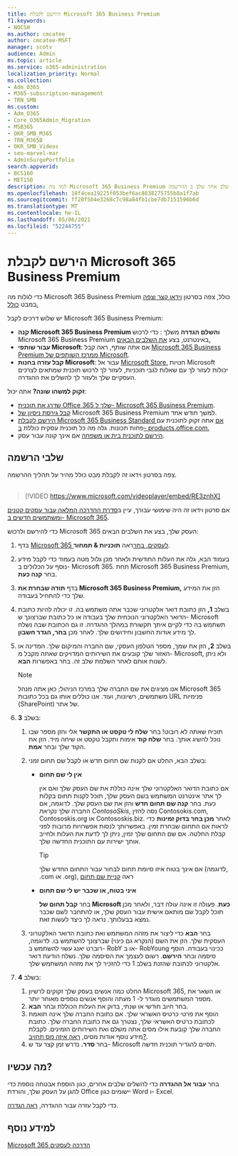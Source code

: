 ```yaml
---
title: הירשם לקבלת Microsoft 365 Business Premium
f1.keywords:
- NOCSH
ms.author: cmcatee
author: cmcatee-MSFT
manager: scotv
audience: Admin
ms.topic: article
ms.service: o365-administration
localization_priority: Normal
ms.collection:
- Adm_O365
- M365-subscription-management
- TRN_SMB
ms.custom:
- Adm_O365
- Core_O365Admin_Migration
- MSB365
- OKR_SMB_M365
- TRN_M365B
- OKR_SMB_Videos
- seo-marvel-mar
- AdminSurgePortfolio
search.appverid:
- BCS160
- MET150
description: למד מה Microsoft 365 Business Premium כולל, קבל הדרכה שלב אחר שלב ב ההרשמה Microsoft 365 Business Premium.
ms.openlocfilehash: 18f4cea19225f053bef6ac8838275755b8a1f7ab
ms.sourcegitcommit: ff20f5b4e3268c7c98a84fb1cbe7db7151596b6d
ms.translationtype: MT
ms.contentlocale: he-IL
ms.lasthandoff: 05/06/2021
ms.locfileid: "52244755"
---
```

# <a name="sign-up-for-microsoft-365-business-premium"></a>הירשם לקבלת Microsoft 365 Business Premium

כדי לגלות מה Microsoft 365 Business Premium כולל, צפה בסרטון [וידאו קצר וצפה](../business-video/what-is-microsoft-365.md) במבט [כולל.](microsoft-365-business-overview.md)

יש שלוש דרכים לקבל Microsoft 365 Business Premium:
- **קנה Microsoft 365 Business Premium והשלם הגדרה** משלך : כדי לרכוש Microsoft 365 Business Premium באינטרנט, בצע [את השלבים הבאים.](#sign-up-steps)
- **עבור שותפי Microsoft**: אם אתה שותף, ראה קבל [Microsoft 365 Business Premium ממרכז השותפים של Microsoft](get-microsoft-365-business.md).
- **קבל עזרה בחנות Microsoft**: עבור אל [Microsoft Store.](https://go.microsoft.com/fwlink/?linkid=2109652) חנויות Microsoft יכולות לעזור לך עם שאלות לגבי תוכניות, לעזור לך לרכוש תוכנית שמתאים לצרכים העסקיים שלך ולעזור לך להשלים את ההגדרה.

**זקוק למשהו שונה?** אתה יכול:
- [שדרג את תוכנית Office 365 שלך ל- Microsoft 365 Business Premium](migrate-to-microsoft-365-business.md).
- [קבל גירסת ניסיון של](https://go.microsoft.com/fwlink/p/?linkid=2102309) Microsoft 365 Business Premium למשך חודש אחד.
- [הירשם לקבלת Microsoft 365 Business Standard אם](https://go.microsoft.com/fwlink/p/?LinkID=510935) אתה זקוק לתוכנית עם פחות תכונות. גלה מה כל תוכנית עסקית כוללת [ב- products.office.com.](https://go.microsoft.com/fwlink/?linkid=2109397)
- [הירשם לתוכנית בית או משפחה](https://go.microsoft.com/fwlink/?linkid=2109398) אם אינך קונה עבור עסק. 

## <a name="sign-up-steps"></a>שלבי הרשמה

צפה בסרטון וידאו זה לקבלת מבט כולל מהיר על תהליך ההרשמה.<br><br>

> [!VIDEO https://www.microsoft.com/videoplayer/embed/RE3znhX] 

אם סרטון וידאו זה היה שימושי עבורך, עיין ב[סדרת ההדרכה המלאה עבור עסקים קטנים ומשתמשים חדשים ב- Microsoft 365](https://support.microsoft.com/office/6ab4bbcd-79cf-4000-a0bd-d42ce4d12816).

כדי להירשם ולרכוש Microsoft 365 העסק שלך, בצע את השלבים הבאים:

1. בדף [Microsoft 365 לעסקים, בחר](https://go.microsoft.com/fwlink/?linkid=2109654)ראה **תוכניות & תמחור**. 
2. בעמוד הבא, גלה את העלות החודשית ולאחר מכן גלול מטה בעמוד כדי לקבל מידע נוסף על הכלולים ב- Microsoft 365. תחת Microsoft 365 Business Premium, בחר **קנה כעת**.
3. בדף **תודה שבחרת את Microsoft 365 Business Premium,** הזן את המידע שלך כדי להתחיל בעבודה.
4. בשלב **1,** הזן כתובת דואר אלקטרוני שכבר אתה משתמש בה. זו יכולה להיות כתובת הדואר האלקטרוני הנוכחית שלך בעבודה או כל כתובת שברצונך ש- Microsoft תשתמש בה כדי לקיים איתך תקשורת במהלך ההגדרה. זו גם הכתובת שבה נשלח לך מידע אודות החשבון וחידושים שלך. לאחר מכן **בחר, הגדר חשבון**.
5. בשלב **2,** הזן את שמך, מספר הטלפון העסקי, שם החברה והמיקום שלך. המדינה או האזור שלך קובעים את השירותים המדויקים שאתה מקבל מ- Microsoft, ולא ניתן לשנות אותם לאחר השלמת שלב זה. בחר באפשרות **הבא**.
    > [!NOTE]
    > אנו מציגים את שם החברה שלך במרכז הניהול; כאן אתה מנהל Microsoft 365 משתמשים, רשיונות, ועוד. אנו כוללים אותו גם בכל כתובות URL פנימיות (SharePoint) של אתר.
6. בשלב **3**:

    1. תוכיח שאתה לא רובוט! בחר **שלח לי טקסט** **או התקשר** אלי והזן מספר שבו נוכל להשיג אותך. בחר **שלח קוד** אימות ותקבל טקסט או שיחה מיד. הזן את הקוד שלך ובחר **אמת**.
    2. בשלב הבא, החלט אם לקנות שם תחום חדש או לקבל שם תחום זמני:

        - **אין לי שם תחום** 
        
            אם כתובת הדואר האלקטרוני שלך אינה כוללת את שם העסק שלך ואם אין לך אתר אינטרנט המשתמש בשם העסק שלך, תוכל לקנות תחום בקלות כעת. בחר **קנה שם תחום חדש** והזן את שם העסק שלך. לדוגמה, אם החברה שלך *נקראת ContosoSkis*, נסה להזין Contosokis.com, Contososkis.org או Contososkis.biz. לאחר **מכן בחר בדוק זמינות** כדי לראות אם התחום שבחרת זמין. באפשרותך לנסות אפשרויות מרובות לפני קבלת החלטה. אם שם התחום שלך זמין, ניתן לך לדעת את העלות ולחייב אותך ישירות עם התוכנית החדשה שלך. 
       
            > [!TIP]
            > אם אינך בטוח איזו סיומת תחום לבחור עבור התחום החדש שלך (לדוגמה, .com או .org), ראה [קניית שם תחום](../admin/get-help-with-domains/buy-a-domain-name.md)
        
        - **איני בטוח, או שכבר יש לי שם תחום** 
        
             בחר **קבל תחום של Microsoft כעת**. פעולה זו אינה עולה דבר, ולאחר מכן תוכל לקבל שם מותאם אישית עבור העסק שלך, או להתחבר לשם שכבר נמצא בבעלותך. נראה לך כיצד לעשות זאת.

    3. בחר **הבא** כדי ליצור את מזהה המשתמש ואת כתובת הדואר האלקטרוני העסקית שלך. הזן את השם (הנקרא גם כינוי) שברצונך להשתמש בו. לדוגמה, רוברט יאנג עשוי להשתמש ב- RobY או ב- RobYoung ככינוי בעבודה. הוסף סיסמה ובחר **הירשם**. רשום לעצמך את הסיסמה שלך. נשלח הודעת דואר אלקטרוני לכתובת שהזנת בשלב 1 כדי להזכיר לך את מזהה המשתמש שלך.
7. בשלב **4**: 

    1. החלט כמה אנשים בעסק שלך זקוקים לרשיון Microsoft 365, או השאר את מספר המשתמשים מוגדר ל- 1 מעתה והוסף אנשים נוספים מאוחר יותר.  
    2. בחר חיוב חודשי או שנתי, בדוק את העלות הכוללת ובחר **הבא**. 
    3. הוסף את פרטי כרטיס האשראי שלך. אם כתובת החברה שלך אינה תואמת לכתובת כרטיס האשראי שלך, נצטרך גם את כתובת החברה שלך. כתובת החברה שלך קובעת אילו מסים אתה משלם ואת השירותים הזמינים. לקבלת מידע נוסף אודות מסים, [ראה איזה מס תחויב?](../commerce/billing-and-payments/tax-information.md).
    4. בחר **סדר.** נדרש זמן קצר עד ש- Microsoft תסיים להגדיר תוכנית חדשה.

## <a name="whats-next"></a>מה עכשיו?

בחר **עבור אל ההגדרה** כדי להשלים שלבים אחרים, כגון הוספת אבטחה נוספת כדי להגן על העסק שלך, והורדת Office יישומים כגון Word ו- Excel.

כדי לקבל עזרה עבור ההגדרה, [ראה הגדרה](set-up.md).

## <a name="see-also"></a>למידע נוסף

[Microsoft 365 הדרכה לעסקים](../business-video/index.yml)